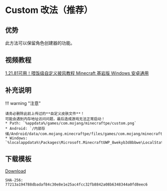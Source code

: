 # Custom 改法（推荐）
## 优势
此方法可以保留角色创建器的功能。

## 视频教程
[1.21.81可用！喂饭级自定义披风教程 Minecraft 基岩版 Windows 安卓通用](https://b23.tv/BV1HU73zcEHy)

## 补充说明

!!! warning "注意"

    请务必删除此前上传过的**自定义皮肤文件**！  
    可能会遇到内存地址访问问题，最后造成游戏无法正常启动！  
    * Path: `%appdata%/games/com.mojang/minecraftpe/custom.png`  
    * Android: `/内部存储/Android/data/com.mojang.minecraftpe/files/games/com.mojang/minecraftpe/`  
    * Windows: `%localappdata%\Packages\Microsoft.MinecraftUWP_8wekyb3d8bbwe\LocalState\games\com.mojang\minecraftpe\`  

## 下载模板
[Download](/assets/files/custom-template.zip)
```
SHA-256: 77213a194788dbadaf84c30e8e1e25ac4fcc32fb8842a08b6348344a0fd8eec6
```
